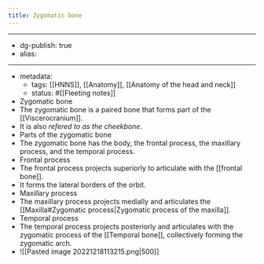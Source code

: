 ```yaml
---
title: Zygomatic bone
---
```


- --
- dg-publish: true
- alias:
- --
- metadata:
	- tags: [[HNNS]], [[Anatomy]], [[Anatomy of the head and neck]]
	- status: #[[Fleeting notes]]
- Zygomatic bone
- The zygomatic bone is a paired bone that forms part of the [[Viscerocranium]].
- It is also *refered to as the cheekbone*.
- Parts of the zygomatic bone
- The zygomatic bone has the body, the frontal process, the maxillary process, and the temporal process.
- Frontal process
- The frontal process projects superiorly to articulate with the [[frontal bone]].
- It forms the lateral borders of the orbit.
- Maxillary process
- The maxillary process projects medially and articulates the [[Maxilla#Zygomatic process|Zygomatic process of the maxilla]].
- Temporal process
- The temporal process projects posteriorly and articulates with the zygomatic process of the [[Temporal bone]], collectively forming the zygomatic arch.
- ![[Pasted image 20221218113215.png|500]]